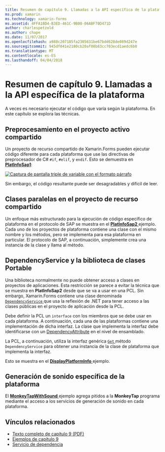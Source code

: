 ```yaml
---
title: Resumen de capítulo 9. Llamadas a la API específica de la plataforma
ms.prod: xamarin
ms.technology: xamarin-forms
ms.assetid: 4FFA1BD4-B3ED-461C-9B00-06ABF70D471D
author: charlespetzold
ms.author: chape
ms.date: 11/07/2017
ms.openlocfilehash: a988c207185fa2305631be67bdd628de089d247e
ms.sourcegitcommit: 945df041e2180cb20af08b83cc703ecd1aedc6b0
ms.translationtype: MT
ms.contentlocale: es-ES
ms.lasthandoff: 04/04/2018
---
```

# <a name="summary-of-chapter-9-platform-specific-api-calls"></a>Resumen de capítulo 9. Llamadas a la API específica de la plataforma

A veces es necesario ejecutar el código que varía según la plataforma. En este capítulo se explora las técnicas.

## <a name="preprocessing-in-the-shared-asset-project"></a>Preprocesamiento en el proyecto activo compartido

Un proyecto de recurso compartido de Xamarin.Forms pueden ejecutar código diferente para cada plataforma que use las directivas de preprocesador de C# `#if`, `#elif`, y `endif`. Esto se demuestra en [ **PlatInfoSap1**](https://github.com/xamarin/xamarin-forms-book-samples/tree/master/Chapter09/PlatInfoSap1):

[![Captura de pantalla triple de variable con el formato párrafo](images/ch09fg01-small.png "modelo del dispositivo y el sistema operativo")](images/ch09fg01-large.png#lightbox "modelo del dispositivo y el sistema operativo")

Sin embargo, el código resultante puede ser desagradables y difícil de leer.

## <a name="parallel-classes-in-the-shared-asset-project"></a>Clases paralelas en el proyecto de recurso compartido

Un enfoque más estructurado para la ejecución de código específico de plataforma en el protocolo de SAP se muestra en el [ **PlatInfoSap2** ](https://github.com/xamarin/xamarin-forms-book-samples/tree/master/Chapter09/PlatInfoSap2) ejemplo. Cada uno de los proyectos de plataforma contiene una clase con el mismo nombre y los métodos, pero se implementa para esa plataforma en particular. El protocolo de SAP, a continuación, simplemente crea una instancia de la clase y llama al método.

## <a name="dependencyservice-and-the-portable-class-library"></a>DependencyService y la biblioteca de clases Portable

Una biblioteca normalmente no puede obtener acceso a clases en proyectos de aplicaciones. Esta restricción se parece a evitar la técnica que se muestra en **PlatInfoSap2** desde que se va a usar en una PCL. Sin embargo, Xamarin.Forms contiene una clase denominada [ `DependencyService` ](https://developer.xamarin.com/api/type/Xamarin.Forms.DependencyService/) que usa la reflexión de .NET para tener acceso a las clases públicas en el proyecto de aplicación desde la PCL.

Debe definir la PCL un `interface` con los miembros que se debe usar en cada plataforma. A continuación, cada una de las plataformas contiene una implementación de dicha interfaz. La clase que implementa la interfaz debe identificarse con un [DependencyAttribute](https://developer.xamarin.com/api/type/Xamarin.Forms.DependencyAttribute/) en el nivel de ensamblado.

La PCL, a continuación, utiliza la interfaz genérica [ `Get` ](https://developer.xamarin.com/api/member/Xamarin.Forms.DependencyService.Get{T}/p/Xamarin.Forms.DependencyFetchTarget/) método `DependencyService` para obtener una instancia de la clase de plataforma que implementa la interfaz.

Esto se muestra en el [ **DisplayPlatformInfo** ](https://github.com/xamarin/xamarin-forms-book-samples/tree/master/Chapter09/DisplayPlatformInfo) ejemplo.

## <a name="platform-specific-sound-generation"></a>Generación de sonido específica de la plataforma

El [ **MonkeyTapWithSound** ](https://github.com/xamarin/xamarin-forms-book-samples/tree/master/Chapter09/MonkeyTapWithSound) ejemplo agrega pitidos a la **MonkeyTap** programa mediante el acceso a los servicios de generación de sonido en cada plataforma.



## <a name="related-links"></a>Vínculos relacionados

- [Texto completo de capítulo 9 (PDF)](https://download.xamarin.com/developer/xamarin-forms-book/XamarinFormsBook-Ch09-Apr2016.pdf)
- [Ejemplos de capítulo 9](https://github.com/xamarin/xamarin-forms-book-samples/tree/master/Chapter09)
- [Servicio de dependencia](~/xamarin-forms/app-fundamentals/dependency-service/index.md)
